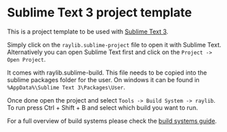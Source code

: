 # Sublime Text 3 project template

This is a project template to be used with [Sublime Text 3](https://www.sublimetext.com/).

Simply click on the `raylib.sublime-project` file to open it with Sublime Text.
Alternatively you can open Sublime Text first and click on the `Project -> Open Project`.

It comes with raylib.sublime-build. This file needs to be copied into the sublime packages folder for the user. On windows it can be found in `%AppData%\Sublime Text 3\Packages\User`.

Once done open the project and select `Tools -> Build System -> raylib`. 
To run press Ctrl + Shift + B and select which build you want to run.

For a full overview of build systems please check the [build systems guide](https://www.sublimetext.com/docs/3/build_systems.html).

